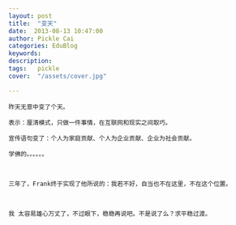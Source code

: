 ```yaml
---
layout: post  
title:  "变天"
date:  2013-08-13 10:47:00
author: Pickle Cai  
categories: EduBlog  
keywords: 
description:   
tags:	pickle   
cover:  "/assets/cover.jpg"  

---
```


	昨天无意中变了个天。

	表示：厘清模式，只做一件事情，在互联网和现实之间取巧。

	宣传语句变了：个人为家庭贡献、个人为企业贡献、企业为社会贡献。

	学佛的。。。。。。

	 

	三年了，Frank终于实现了他所说的：我若不好，自当也不在这里，不在这个位置。

	 

	我 太容易雄心万丈了，不过眼下，稳稳再说吧。不是说了么？求平稳过渡。



		    
